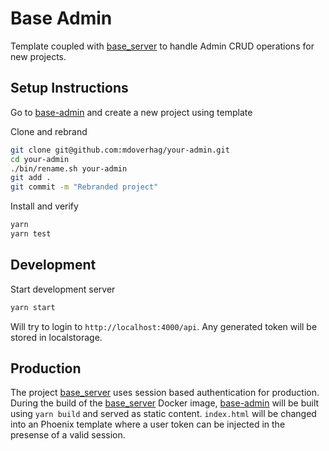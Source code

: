 # Base Admin

Template coupled with [base_server](https://github.com/mdoverhag/base_server) to handle Admin CRUD operations for new projects.

## Setup Instructions

Go to [base-admin](https://github.com/mdoverhag/base-admin) and create a new project using template

Clone and rebrand
```bash
git clone git@github.com:mdoverhag/your-admin.git
cd your-admin
./bin/rename.sh your-admin
git add .
git commit -m "Rebranded project"
```

Install and verify
```bash
yarn
yarn test
```

## Development

Start development server
```bash
yarn start
```

Will try to login to `http://localhost:4000/api`. Any generated token will be stored in localstorage.

## Production

The project [base_server](https://github.com/mdoverhag/base_server) uses session based authentication for production. During the build of the [base_server](https://github.com/mdoverhag/base_server) Docker image, [base-admin](https://github.com/mdoverhag/base-admin) will be built using `yarn build` and served as static content. `index.html` will be changed into an Phoenix template where a user token can be injected in the presense of a valid session.